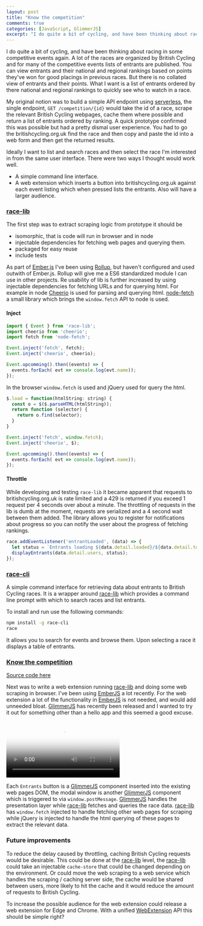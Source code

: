 ```yaml
---
layout: post
title: "Know the competition"
comments: true
categories: [JavaScript, GlimmerJS]
excerpt: "I do quite a bit of cycling, and have been thinking about racing in some competitive events again. A lot of the races are organized by British"
---
```


I do quite a bit of cycling, and have been thinking about racing in some competitive events again. A lot of the races are organized by British Cycling and for many of the competitive events lists of entrants are published. You can view entrants and their national and regional rankings based on points they've won for good placings in previous races.
But there is no collated view of entrants and their points. What I want is a list of entrants ordered by there national and regional rankings to quickly see who to watch in a race.

My original notion was to build a simple API endpoint using [serverless](https://serverless.com/), the single endpoint, `GET /competition/{id}` would take the id of a race, scrape the relevant British Cycling webpages, cache them where possible and return a list of entrants ordered by ranking.
A quick prototype confirmed this was possible but had a pretty dismal user experience. You had to go the britishcycling.org.uk find the race and then copy and paste the id into a web form and then get the returned results.

Ideally I want to list and search races and then select the race I'm interested in from the same user interface. There were two ways I thought would work well.

* A simple command line interface.
* A web extension which inserts a button into britishcycling.org.uk against each event listing which when pressed lists the entrants. Also will have a larger audience.

### [race-lib](https://github.com/mrloop/race-lib)

The first step was to extract scraping logic from prototype it should be

* isomorphic, that is code will run in browser and in node
* injectable dependencies for fetching web pages and querying them.
* packaged for easy reuse
* include tests

As part of [Ember.js](https://emberjs.com/blog/2017/07/06/ember-2-14-released.html) I've been using [Rollup](https://rollupjs.org/), but haven't configured and used outwith of Ember.js. Rollup will give me a ES6 standardized module I can use in other projects. Re usability of lib is further increased by using injectable dependencies for fetching URLs and for querying html. For example in node [Cheerio](https://www.npmjs.com/package/cheerio) is used for parsing and querying html. [node-fetch](https://www.npmjs.com/package/node-fetch) a small library which brings the `window.fetch` API to node is used.


#### Inject

```js
import { Event } from 'race-lib';
import cheerio from 'cheerio';
import fetch from 'node-fetch';

Event.inject('fetch', fetch);
Event.inject('cheerio', cheerio);

Event.upcomming().then((events) => {
  events.forEach( evt => console.log(evt.name));
});
```

In the browser `window.fetch` is used and jQuery used for query the html.

```js
$.load = function(htmlString: string) {
  const o = $($.parseHTML(htmlString));
  return function (selector) {
    return o.find(selector);
  }
}

Event.inject('fetch', window.fetch);
Event.inject('cheerio', $);

Event.upcomming().then((events) => {
  events.forEach( evt => console.log(evt.name));
});
```

#### Throttle

While developing and testing `race-lib` it became apparent that requests to britishcycling.org.uk is rate limited and a 429 is returned if you exceed 1 request per 4 seconds over about a minute. The throttling of requests in the lib is dumb at the moment, requests are serialized and a 4 second wait between them added. The library allows you to register for notifications about progress so you can notify the user about the progress of fetching rankings.

```js
race.addEventListener('entrantLoaded', (data) => {
  let status = `Entrants loading ${data.detail.loaded}/${data.detail.total}`;
  displayEntrants(data.detail.users, status);
});
```

### [race-cli](https://www.npmjs.com/package/race-cli)

A simple command interface for retrieving data about entrants to British Cycling races. It is a wrapper around [race-lib](https://github.com/mrloop/race-lib) which provides a command line prompt with which to search races and list entrants.

To install and run use the following commands:

```sh
npm install -g race-cli
race
```

It allows you to search for events and browse them. Upon selecting a race it displays a table of entrants.

<asciinema-player font-size="15" loop="true" autoplay="true" src="/video/race-cli.json"></asciinema-player>
<script src="/js/asciinema-player.js"></script>

### [Know the competition](https://addons.mozilla.org/en-US/firefox/addon/know-the-competition/)

[Source code here](https://github.com/mrloop/race-ext)

Next was to write a web extension running [race-lib](https://github.com/mrloop/race-lib) and doing some web scraping in browser. I've been using [EmberJS](https://emberjs.com/) a lot recently. For the web extension a lot of the functionality in [EmberJS](https://emberjs.com/) is not needed, and would add unneeded bloat. [GlimmerJS](https://glimmerjs.com/) has recently been released and I wanted to try it out for something other than a hello app and this seemed a good excuse.

<video controls poster="/video/know-the-competition.png" src="/video/know-the-competition.m4v"></video>

Each `Entrants` button is a [GlimmerJS](https://glimmerjs.com/) component inserted into the existing web pages DOM, the modal window is another [GlimmerJS](https://glimmerjs.com/) component which is triggered to via `window.postMessage`. [GlimmerJS](https://glimmerjs.com/) handles the presentation layer while [race-lib](https://github.com/mrloop/race-lib) fetches and queries the race data. [race-lib](https://github.com/mrloop/race-lib) has `window.fetch` injected to handle fetching other web pages for scraping while jQuery is injected to handle the html querying of these pages to extract the relevant data.

### Future improvements

To reduce the delay caused by throttling, caching British Cycling requests would be desirable. This could be done at the [race-lib](https://github.com/mrloop/race-lib) level, the [race-lib](https://github.com/mrloop/race-lib) could take an injectable `cache-store` that could be changed depending on the environment. Or could move the web scraping to a web service which handles the scraping / caching server side, the cache would be shared between users, more likely to hit the cache and it would reduce the amount of requests to British Cycling.

To increase the possible audience for the web extension could release a web extension for Edge and Chrome. With a unified [WebExtension](https://developer.mozilla.org/en-US/Add-ons/WebExtensions) API this should be simple right?

